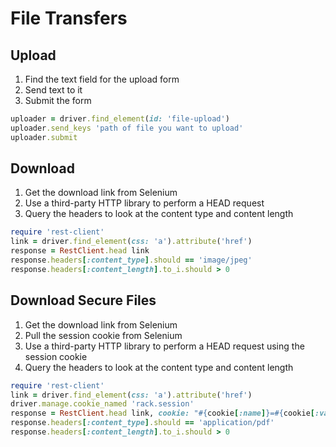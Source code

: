 # File Transfers

## Upload

1. Find the text field for the upload form 
2. Send text to it
3. Submit the form

```ruby
uploader = driver.find_element(id: 'file-upload')
uploader.send_keys 'path of file you want to upload'
uploader.submit
```

## Download

1. Get the download link from Selenium
2. Use a third-party HTTP library to perform a HEAD request
3. Query the headers to look at the content type and content length

```ruby
require 'rest-client'
link = driver.find_element(css: 'a').attribute('href')
response = RestClient.head link
response.headers[:content_type].should == 'image/jpeg'
response.headers[:content_length].to_i.should > 0
```

## Download Secure Files

1. Get the download link from Selenium
2. Pull the session cookie from Selenium
2. Use a third-party HTTP library to perform a HEAD request using the session cookie
3. Query the headers to look at the content type and content length

```ruby
require 'rest-client'
link = driver.find_element(css: 'a').attribute('href')
driver.manage.cookie_named 'rack.session'
response = RestClient.head link, cookie: "#{cookie[:name]}=#{cookie[:value]};"
response.headers[:content_type].should == 'application/pdf'
response.headers[:content_length].to_i.should > 0
```
